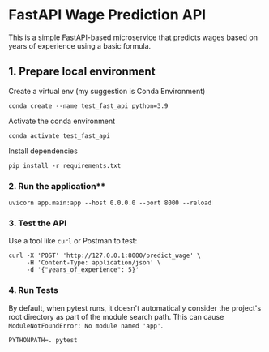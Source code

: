 # FastAPI Wage Prediction API

This is a simple FastAPI-based microservice that predicts wages based on years of experience using a basic formula.

## 1. Prepare local environment

Create a virtual env (my suggestion is Conda Environment)

```
conda create --name test_fast_api python=3.9
```

Activate the conda environment

```
conda activate test_fast_api
```

Install dependencies

```
pip install -r requirements.txt
```

### 2. Run the application**

```
uvicorn app.main:app --host 0.0.0.0 --port 8000 --reload
```

### 3. Test the API

Use a tool like `curl` or Postman to test:

```
curl -X 'POST' 'http://127.0.0.1:8000/predict_wage' \
     -H 'Content-Type: application/json' \
     -d '{"years_of_experience": 5}'
```

### 4. Run Tests

By default, when pytest runs, it doesn't automatically consider the project's root directory as part of the module search path. This can cause `ModuleNotFoundError: No module named 'app'`.

```
PYTHONPATH=. pytest
```
